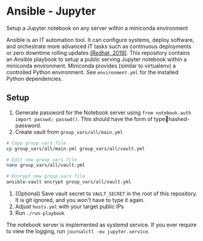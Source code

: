 # Ansible - Jupyter
Setup a Jupyter notebook on any server within a miniconda environment

Ansible is an IT automation tool. It can configure systems, deploy software, and orchestrate more advanced IT tasks such as continuous deployments or zero downtime rolling updates [(Redhat, 2019)][1]. This repository contains an Ansible playbook to setup a public serving Jupyter notebook within a miniconda environment. Miniconda provides (similar to virtualenv) a controlled Python environment. See `environment.yml` for the installed Python dependencies.

## Setup
1) Generate password for the Notebook server using `from notebook.auth import passwd; passwd()`. This should have the form of type:salt:hashed-password.
1) Create vault from `group_vars/all/main.yml`
  ```bash
  # Copy group_vars file
  cp group_vars/all/main.yml group_vars/all/vault.yml

  # Edit new group_vars file
  nano group_vars/all/vault.yml

  # Encrypt new group_vars file
  ansible-vault encrypt group_vars/all/vault.yml
  ```
1) (Optional) Save vault secret to `VAULT_SECRET` in the root of this repository. It is git ignored, and you won't have to type it again.
1) Adjust `hosts.yml` with your target public IPs
1) Run `./run-playbook`


The notebook server is implemented as systemd service. If you ever require to view the logging, run `journalctl -eu jupyter.service`.

[1]: https://docs.ansible.com/ansible/latest/index.html